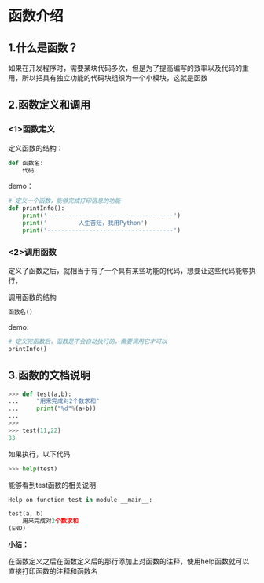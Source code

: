 # 函数介绍

## 1.什么是函数？

如果在开发程序时，需要某块代码多次，但是为了提高编写的效率以及代码的重用，所以把具有独立功能的代码块组织为一个小模块，这就是函数

## 2.函数定义和调用

### <1>函数定义

定义函数的结构：

```python
def 函数名:
    代码
```



demo：

```python
# 定义一个函数，能够完成打印信息的功能
def printInfo():
    print('------------------------------------')
    print('         人生苦短，我用Python')
    print('------------------------------------')
```

### <2>调用函数

定义了函数之后，就相当于有了一个具有某些功能的代码，想要让这些代码能够执行，

调用函数的结构

```python
函数名()
```

demo:

```python
# 定义完函数后，函数是不会自动执行的，需要调用它才可以
printInfo()
```

## 3.函数的文档说明

```python
>>> def test(a,b):
...     "用来完成对2个数求和"
...     print("%d"%(a+b))
... 
>>> 
>>> test(11,22)
33
```

如果执行，以下代码

```python
>>> help(test)
```

能够看到test函数的相关说明

```python
Help on function test in module __main__:

test(a, b)
    用来完成对2个数求和
(END)
```

**小结：**

在函数定义之后在函数定义后的那行添加上对函数的注释，使用help函数就可以直接打印函数的注释和函数名

